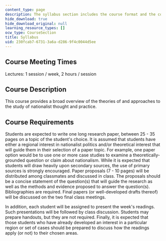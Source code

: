 ```yaml
---
content_type: page
description: The syllabus section includes the course format and the course description.
hide_download: true
hide_download_original: null
learning_resource_types: []
ocw_type: CourseSection
title: Syllabus
uid: 230fcab7-6731-3a6a-d286-9f4c0044d5ee
---
```


Course Meeting Times
--------------------

Lectures: 1 session / week, 2 hours / session

Course Description
------------------

This course provides a broad overview of the theories of and approaches to the study of nationalist thought and practice.

Course Requirements
-------------------

Students are expected to write one long research paper, between 25 - 35 pages on a topic of the student's choice. It is assumed that students have either a regional interest in nationalist politics and/or theoretical interest that will guide them in their selection of a paper topic. For example, one paper option would be to use one or more case studies to examine a theoretically-grounded question or claim about nationalism. While it is expected that students will draw heavily upon secondary sources, the use of primary sources is strongly encouraged. Paper proposals (7 - 10 pages) will be distributed among classmates and discussed in class. The proposals should be a concise statement of the question(s) that will guide the research as well as the methods and evidence proposed to answer the question(s). Bibliographies are required. Final papers (or well-developed drafts thereof) will be discussed on the two final class meetings.

In addition, each student will be assigned to present the week's readings. Such presentations will be followed by class discussion. Students may prepare handouts, but they are not required. Finally, it is expected that those students who have already developed an interest in a particular region or set of cases should be prepared to discuss how the readings apply (or not) to their chosen areas.